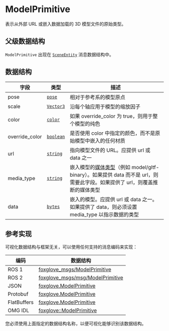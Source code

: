 # ModelPrimitive

表示从外部 URL 或嵌入数据加载的 3D 模型文件的原始类型。

## 父级数据结构

`ModelPrimitive` 出现在 [`SceneEntity`](./scene-entity) 消息数据结构中。

## 数据结构

| 字段 | 类型 | 描述 |
| --- | --- | --- |
| pose | [`pose`](./pose) | 相对于参考系的模型原点 |
| scale | [`Vector3`](./vector-3) | 沿每个轴应用于模型的缩放因子 |
| color | [`color`](./color) | 如果 override_color 为 true，则用于整个模型的纯色 |
| override_color | [`boolean`](./built-in%20types#boolean) | 是否使用 color 中指定的颜色，而不是原始模型中嵌入的任何材质 |
| url | [`string`](./built-in%20types#string) | 指向模型文件的 URL。应提供 url 或 data 之一 |
| media_type | [`string`](./built-in%20types#string) | 嵌入模型的[媒体类型](https://developer.mozilla.org/en-US/docs/Web/HTTP/Basics_of_HTTP/MIME_types)（例如 model/gltf-binary）。如果提供 data 而不是 url，则需要此字段。如果提供了 url，则覆盖推断的媒体类型 |
| data | [`bytes`](./built-in%20types#bytes) | 嵌入的模型。应提供 url 或 data 之一。如果提供了 data，则必须设置 media_type 以指示数据的类型 |

## 参考实现

可视化数据结构与框架无关，可以使用任何支持的消息编码来实现：

| 编码    | 数据结构                                                                                                                    |
| ----------- | ------------------------------------------------------------------------------------------------------------------------- |
| ROS 1       | [foxglove_msgs/ModelPrimitive](https://github.com/foxglove/foxglove-sdk/blob/main/schemas/ros1/ModelPrimitive.msg)       |
| ROS 2       | [foxglove_msgs/msg/ModelPrimitive](https://github.com/foxglove/foxglove-sdk/blob/main/schemas/ros2/ModelPrimitive.msg)   |
| JSON        | [foxglove.ModelPrimitive](https://github.com/foxglove/foxglove-sdk/blob/main/schemas/jsonschema/ModelPrimitive.json)      |
| Protobuf    | [foxglove.ModelPrimitive](https://github.com/foxglove/foxglove-sdk/blob/main/schemas/proto/foxglove/ModelPrimitive.proto) |
| FlatBuffers | [foxglove.ModelPrimitive](https://github.com/foxglove/foxglove-sdk/blob/main/schemas/flatbuffer/ModelPrimitive.fbs)       |
| OMG IDL     | [foxglove::ModelPrimitive](https://github.com/foxglove/foxglove-sdk/blob/main/schemas/omgidl/foxglove/ModelPrimitive.idl) |

您必须使用上面指定的数据结构名称，以便可视化能够识别该数据结构。
